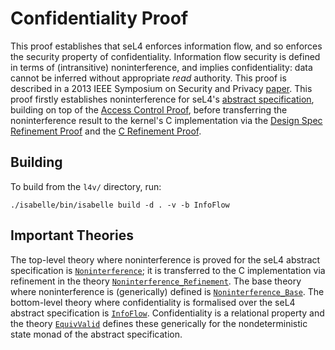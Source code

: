 <!--
     Copyright 2020, Data61, CSIRO (ABN 41 687 119 230)

     SPDX-License-Identifier: CC-BY-SA-4.0
-->

Confidentiality Proof
=====================

This proof establishes that seL4 enforces information flow, and so
enforces the security property of confidentiality. Information flow
security is defined in terms of (intransitive) noninterference, and
implies confidentiality: data cannot be inferred without appropriate
*read* authority. This proof is described in a 2013 IEEE Symposium on
Security and Privacy [paper][1]. This proof firstly establishes
noninterference for seL4's [abstract specification](../../spec/abstract/),
building on top of the [Access Control Proof](../access-control/),
before transferring the noninterference result to the kernel's
C implementation via the [Design Spec Refinement Proof](../refine/) and
the [C Refinement Proof](../crefine/).

  [1]: https://ts.data61.csiro.au/publications/nictaabstracts/Murray_MBGBSLGK_13.abstract "seL4: from General Purpose to a Proof of Information Flow Enforcement"

Building
--------

To build from the `l4v/` directory, run:

    ./isabelle/bin/isabelle build -d . -v -b InfoFlow

Important Theories
------------------

The top-level theory where noninterference is proved for the seL4
abstract specification is [`Noninterference`](Noninterference.thy); it
is transferred to the C implementation via refinement in the theory
[`Noninterference_Refinement`](Noninterference_Refinement.thy). The base
theory where noninterference is (generically) defined is
[`Noninterference_Base`](Noninterference_Base.thy). The bottom-level
theory where confidentiality is formalised over the seL4 abstract
specification is [`InfoFlow`](InfoFlow.thy). Confidentiality is
a relational property and the theory [`EquivValid`](../../lib/EquivValid.thy)
defines these generically for the nondeterministic state monad of the
abstract specification.

